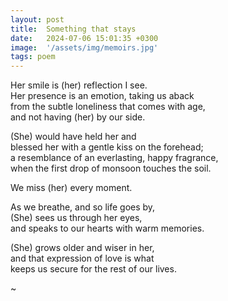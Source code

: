 ```yaml
---
layout: post
title:  Something that stays
date:   2024-07-06 15:01:35 +0300
image:  '/assets/img/memoirs.jpg'
tags: poem 
---
```

Her smile is (her) reflection I see.  
Her presence is an emotion, taking us aback  
from the subtle loneliness that comes with age,  
and not having (her) by our side.  

(She) would have held her and  
blessed her with a gentle kiss on the forehead;  
a resemblance of an everlasting, happy fragrance,  
when the first drop of monsoon touches the soil.  

We miss (her) every moment.  

As we breathe, and so life goes by,  
(She) sees us through her eyes,  
and speaks to our hearts with warm memories.  

(She) grows older and wiser in her,  
and that expression of love is what  
keeps us secure for the rest of our lives.  

~ 

